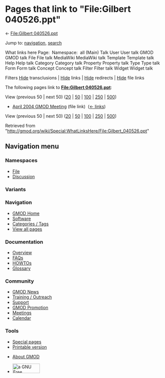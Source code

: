 <div id="mw-page-base" class="noprint">

</div>

<div id="mw-head-base" class="noprint">

</div>

<div id="content" class="mw-body" role="main">

<span id="top"></span>

<div id="mw-js-message" style="display:none;">

</div>



# <span dir="auto">Pages that link to "File:Gilbert 040526.ppt"</span>

<div id="bodyContent">

<div id="contentSub">

← [File:Gilbert
040526.ppt](/wiki/File:Gilbert_040526.ppt "File:Gilbert 040526.ppt")

</div>

<div id="jump-to-nav" class="mw-jump">

Jump to: [navigation](#mw-navigation), [search](#p-search)

</div>

<div id="mw-content-text">

What links here Page:  Namespace:  all (Main) Talk User User talk GMOD
GMOD talk File File talk MediaWiki MediaWiki talk Template Template talk
Help Help talk Category Category talk Property Property talk Type Type
talk Form Form talk Concept Concept talk Filter Filter talk Widget
Widget talk

Filters
[Hide](/mediawiki/index.php?title=Special:WhatLinksHere/File:Gilbert_040526.ppt&hidetrans=1 "Special:WhatLinksHere/File:Gilbert 040526.ppt")
transclusions \|
[Hide](/mediawiki/index.php?title=Special:WhatLinksHere/File:Gilbert_040526.ppt&hidelinks=1 "Special:WhatLinksHere/File:Gilbert 040526.ppt")
links \|
[Hide](/mediawiki/index.php?title=Special:WhatLinksHere/File:Gilbert_040526.ppt&hideredirs=1 "Special:WhatLinksHere/File:Gilbert 040526.ppt")
redirects \|
[Hide](/mediawiki/index.php?title=Special:WhatLinksHere/File:Gilbert_040526.ppt&hideimages=1 "Special:WhatLinksHere/File:Gilbert 040526.ppt")
file links

The following pages link to **[File:Gilbert
040526.ppt](/wiki/File:Gilbert_040526.ppt "File:Gilbert 040526.ppt")**:

View (previous 50 \| next 50)
([20](/mediawiki/index.php?title=Special:WhatLinksHere/File:Gilbert_040526.ppt&limit=20 "Special:WhatLinksHere/File:Gilbert 040526.ppt")
\|
[50](/mediawiki/index.php?title=Special:WhatLinksHere/File:Gilbert_040526.ppt&limit=50 "Special:WhatLinksHere/File:Gilbert 040526.ppt")
\|
[100](/mediawiki/index.php?title=Special:WhatLinksHere/File:Gilbert_040526.ppt&limit=100 "Special:WhatLinksHere/File:Gilbert 040526.ppt")
\|
[250](/mediawiki/index.php?title=Special:WhatLinksHere/File:Gilbert_040526.ppt&limit=250 "Special:WhatLinksHere/File:Gilbert 040526.ppt")
\|
[500](/mediawiki/index.php?title=Special:WhatLinksHere/File:Gilbert_040526.ppt&limit=500 "Special:WhatLinksHere/File:Gilbert 040526.ppt"))

- [April 2004 GMOD
  Meeting](/wiki/April_2004_GMOD_Meeting "April 2004 GMOD Meeting")
  (file link) ‎ <span class="mw-whatlinkshere-tools">([←
  links](/mediawiki/index.php?title=Special:WhatLinksHere&target=April+2004+GMOD+Meeting "Special:WhatLinksHere"))</span>

View (previous 50 \| next 50)
([20](/mediawiki/index.php?title=Special:WhatLinksHere/File:Gilbert_040526.ppt&limit=20 "Special:WhatLinksHere/File:Gilbert 040526.ppt")
\|
[50](/mediawiki/index.php?title=Special:WhatLinksHere/File:Gilbert_040526.ppt&limit=50 "Special:WhatLinksHere/File:Gilbert 040526.ppt")
\|
[100](/mediawiki/index.php?title=Special:WhatLinksHere/File:Gilbert_040526.ppt&limit=100 "Special:WhatLinksHere/File:Gilbert 040526.ppt")
\|
[250](/mediawiki/index.php?title=Special:WhatLinksHere/File:Gilbert_040526.ppt&limit=250 "Special:WhatLinksHere/File:Gilbert 040526.ppt")
\|
[500](/mediawiki/index.php?title=Special:WhatLinksHere/File:Gilbert_040526.ppt&limit=500 "Special:WhatLinksHere/File:Gilbert 040526.ppt"))

</div>

<div class="printfooter">

Retrieved from
"<http://gmod.org/wiki/Special:WhatLinksHere/File:Gilbert_040526.ppt>"

</div>

<div id="catlinks" class="catlinks catlinks-allhidden">

</div>

<div class="visualClear">

</div>

</div>

</div>

<div id="mw-navigation">

## Navigation menu

<div id="mw-head">



<div id="left-navigation">

<div id="p-namespaces" class="vectorTabs" role="navigation"
aria-labelledby="p-namespaces-label">

### Namespaces

- <span id="ca-nstab-image"><a href="/wiki/File:Gilbert_040526.ppt" accesskey="c"
  title="View the file page [c]">File</a></span>
- <span id="ca-talk"><a
  href="/mediawiki/index.php?title=File_talk:Gilbert_040526.ppt&amp;action=edit&amp;redlink=1"
  accesskey="t"
  title="Discussion about the content page [t]">Discussion</a></span>

</div>

<div id="p-variants" class="vectorMenu emptyPortlet" role="navigation"
aria-labelledby="p-variants-label">

### 

### Variants[](#)

<div class="menu">

</div>

</div>

</div>

<div id="right-navigation">





</div>



</div>

</div>

</div>

<div id="mw-panel">

<div id="p-logo" role="banner">

<a href="/wiki/Main_Page"
style="background-image: url(http://gmod.org/images/GMOD-cogs.png);"
title="Visit the main page"></a>

</div>

<div id="p-Navigation" class="portal" role="navigation"
aria-labelledby="p-Navigation-label">

### Navigation

<div class="body">

- <span id="n-GMOD-Home">[GMOD Home](/wiki/Main_Page)</span>
- <span id="n-Software">[Software](/wiki/GMOD_Components)</span>
- <span id="n-Categories-.2F-Tags">[Categories /
  Tags](/wiki/Categories)</span>
- <span id="n-View-all-pages">[View all
  pages](/wiki/Special:AllPages)</span>

</div>

</div>

<div id="p-Documentation" class="portal" role="navigation"
aria-labelledby="p-Documentation-label">

### Documentation

<div class="body">

- <span id="n-Overview">[Overview](/wiki/Overview)</span>
- <span id="n-FAQs">[FAQs](/wiki/Category:FAQ)</span>
- <span id="n-HOWTOs">[HOWTOs](/wiki/Category:HOWTO)</span>
- <span id="n-Glossary">[Glossary](/wiki/Glossary)</span>

</div>

</div>

<div id="p-Community" class="portal" role="navigation"
aria-labelledby="p-Community-label">

### Community

<div class="body">

- <span id="n-GMOD-News">[GMOD News](/wiki/GMOD_News)</span>
- <span id="n-Training-.2F-Outreach">[Training /
  Outreach](/wiki/Training_and_Outreach)</span>
- <span id="n-Support">[Support](/wiki/Support)</span>
- <span id="n-GMOD-Promotion">[GMOD
  Promotion](/wiki/GMOD_Promotion)</span>
- <span id="n-Meetings">[Meetings](/wiki/Meetings)</span>
- <span id="n-Calendar">[Calendar](/wiki/Calendar)</span>

</div>

</div>

<div id="p-tb" class="portal" role="navigation"
aria-labelledby="p-tb-label">

### Tools

<div class="body">

- <span id="t-specialpages"><a href="/wiki/Special:SpecialPages" accesskey="q"
  title="A list of all special pages [q]">Special pages</a></span>
- <span id="t-print"><a
  href="/mediawiki/index.php?title=Special:WhatLinksHere/File:Gilbert_040526.ppt&amp;printable=yes"
  rel="alternate" accesskey="p"
  title="Printable version of this page [p]">Printable version</a></span>

</div>

</div>

</div>

</div>

<div id="footer" role="contentinfo">

- <span id="footer-places-about">[About
  GMOD](/wiki/GMOD:About "GMOD:About")</span>

<!-- -->

- <span id="footer-copyrightico">[<img src="http://www.gnu.org/graphics/gfdl-logo-small.png" width="88"
  height="31" alt="a GNU Free Documentation License" />](http://www.gnu.org/licenses/fdl-1.3.html)</span>


<div style="clear:both">

</div>

</div>

